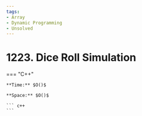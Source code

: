 ```yaml
---
tags:
- Array
- Dynamic Programming
- Unsolved
---
```



# 1223. Dice Roll Simulation

=== "C++"

    **Time:** $O()$

    **Space:** $O()$

    ``` c++
    ```